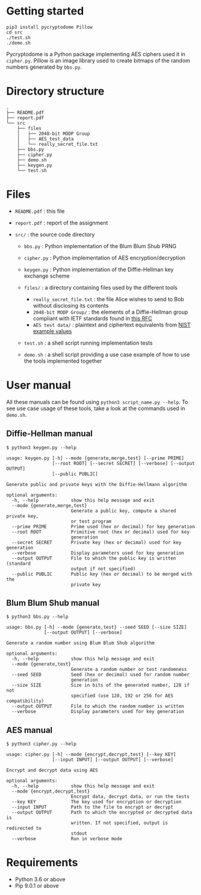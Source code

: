 # Getting started

```{shell}
pip3 install pycryptodome Pillow
cd src
./test.sh
./demo.sh
```

Pycryptodome is a Python package implementing AES ciphers used it in `cipher.py`. Pillow is an image library used to create bitmaps of the random numbers generated by `bbs.py`.


# Directory structure
```
.  
├── README.pdf
├── report.pdf
└── src
    ├── files
    │   ├── 2048-bit MODP Group
    │   ├── AES_test_data
    │   └── really_secret_file.txt
    ├── bbs.py
    ├── cipher.py
    ├── demo.sh
    ├── keygen.py
    └── test.sh
```

# Files

- `README.pdf` : this file
- `report.pdf` : report of the assignment

- `src/` : the source code directory
    - `bbs.py` : Python implementation of the Blum Blum Shub PRNG
    - `cipher.py` : Python implementation of AES encryption/decryption
    - `keygen.py` : Python implementation of the Diffie-Hellman key exchange scheme

    - `files/` : a directory containing files used by the different tools
        - `really_secret_file.txt` : the file Alice wishes to send to Bob without disclosing its contents
        - `2048-bit MODP Group/` : the elements of a Diffie-Hellman group compliant with IETF standards found in [this RFC](https://tools.ietf.org/html/rfc5114)
        - `AES test data/` : plaintext and ciphertext equivalents from [NIST example values](https://csrc.nist.gov/CSRC/media/Projects/Cryptographic-Standards-and-Guidelines/documents/examples/AES_Core_All.pdf)
    
    - `test.sh` : a shell script running implementation tests
    - `demo.sh` : a shell script providing a use case example of how to use the tools implemented together

# User manual

All these manuals can be found using `python3 script_name.py --help`. To see use case usage of these tools, take a look at the commands used in `demo.sh`.

## Diffie-Hellman manual

```{shell}
$ python3 keygen.py --help

usage: keygen.py [-h] --mode {generate,merge,test} [--prime PRIME]
                 [--root ROOT] [--secret SECRET] [--verbose] [--output OUTPUT]
                 [--public PUBLIC]

Generate public and private keys with the Diffie-Hellmann algorithm

optional arguments:
  -h, --help            show this help message and exit
  --mode {generate,merge,test}
                        Generate a public key, compute a shared private key,
                        or test program
  --prime PRIME         Prime used (hex or decimal) for key generation
  --root ROOT           Primitive root (hex or decimal) used for key
                        generation
  --secret SECRET       Private key (hex or decimal) used for key generation
  --verbose             Display parameters used for key generation
  --output OUTPUT       File to which the public key is written (standard
                        output if not specified)
  --public PUBLIC       Public key (hex or decimal) to be merged with the
                        private key
```

## Blum Blum Shub manual

```{shell}
$ python3 bbs.py --help

usage: bbs.py [-h] --mode {generate,test} --seed SEED [--size SIZE]
              [--output OUTPUT] [--verbose]

Generate a random number using Blum Blum Shub algorithm

optional arguments:
  -h, --help            show this help message and exit
  --mode {generate,test}
                        Generate a random number or test randomness
  --seed SEED           Seed (hex or decimal) used for random number
                        generation
  --size SIZE           Size in bits of the generated number, 128 if not
                        specified (use 128, 192 or 256 for AES compatibility)
  --output OUTPUT       File to which the random number is written
  --verbose             Display parameters used for key generation
```

## AES manual

```{shell}
$ python3 cipher.py --help

usage: cipher.py [-h] --mode {encrypt,decrypt,test} [--key KEY]
                 [--input INPUT] [--output OUTPUT] [--verbose]

Encrypt and decrypt data using AES

optional arguments:
  -h, --help            show this help message and exit
  --mode {encrypt,decrypt,test}
                        Encrypt data, decrypt data, or run the tests
  --key KEY             The key used for encryption or decryption
  --input INPUT         Path to the file to encrypt or decrypt
  --output OUTPUT       Path to which the encrypted or decrypted data is
                        written. If not specified, output is redirected to
                        stdout
  --verbose             Run in verbose mode
```

# Requirements

* Python 3.6 or above
* Pip 9.0.1 or above